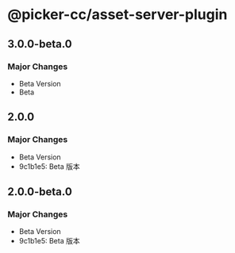 # @picker-cc/asset-server-plugin

## 3.0.0-beta.0

### Major Changes

-   Beta Version
-   Beta

## 2.0.0

### Major Changes

-   Beta Version
-   9c1b1e5: Beta 版本

## 2.0.0-beta.0

### Major Changes

-   Beta Version
-   9c1b1e5: Beta 版本
